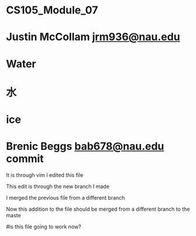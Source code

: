 # CS105_Module_07
# Justin McCollam jrm936@nau.edu

# Water
# 水
# ice
# 
# Brenic Beggs bab678@nau.edu commit

It is through vim I edited this file

This edit is through the new branch I made

I merged the previous file from a different branch

Now this addition to the file should be merged from a different branch to the maste

#is this file going to work now?
